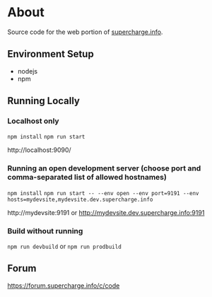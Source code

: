 # About

Source code for the web portion of [supercharge.info](https://supercharge.info).

## Environment Setup

* nodejs
* npm

## Running Locally

### Localhost only

`npm install`
`npm run start`

http://localhost:9090/

### Running an open development server (choose port and comma-separated list of allowed hostnames)

`npm install`
`npm run start -- --env open --env port=9191 --env hosts=mydevsite,mydevsite.dev.supercharge.info`

http://mydevsite:9191 or http://mydevsite.dev.supercharge.info:9191

### Build without running

`npm run devbuild` or `npm run prodbuild`

## Forum

https://forum.supercharge.info/c/code